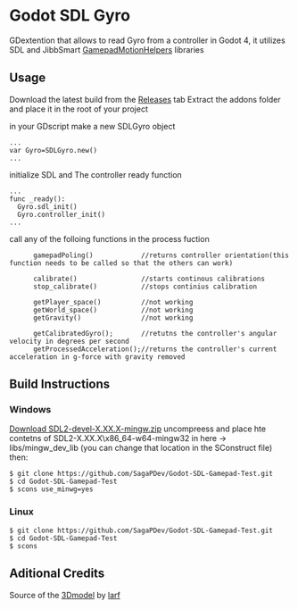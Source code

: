 # Godot SDL Gyro
GDextention that allows to read Gyro from a controller in Godot 4, it utilizes SDL and JibbSmart [GamepadMotionHelpers](https://github.com/JibbSmart/GamepadMotionHelpers) libraries
## Usage
Download the latest build from the [Releases](https://github.com/SagaPDev/Godot-SDL-Gyro/releases/latest) tab Extract the addons folder and place it in the root of your project

in your GDscript make a new SDLGyro object
~~~
...
var Gyro=SDLGyro.new()
...
~~~
initialize SDL and The controller ready function
~~~
...
func _ready():
  Gyro.sdl_init()
  Gyro.controller_init()
...
~~~
call  any of the folloing functions in the process fuction
~~~
      gamepadPoling()            //returns controller orientation(this function needs to be called so that the others can work)

      calibrate()                //starts continous calibrations
      stop_calibrate()           //stops continius calibration
     
      getPlayer_space()          //not working
      getWorld_space()           //not working
      getGravity()               //not working
  
      getCalibratedGyro();       //retutns the controller's angular velocity in degrees per second
      getProcessedAcceleration();//returns the controller's current acceleration in g-force with gravity removed
~~~
## Build Instructions
### Windows  
[Download SDL2-devel-X.XX.X-mingw.zip](https://github.com/libsdl-org/SDL/releases/latest)
uncompreess and place hte contetns of SDL2-X.XX.X\x86_64-w64-mingw32 in here -> libs/mingw_dev_lib (you can change that location in the SConstruct file)   
then:
~~~
$ git clone https://github.com/SagaPDev/Godot-SDL-Gamepad-Test.git
$ cd Godot-SDL-Gamepad-Test
$ scons use_minwg=yes
~~~
### Linux  
~~~
$ git clone https://github.com/SagaPDev/Godot-SDL-Gamepad-Test.git
$ cd Godot-SDL-Gamepad-Test
$ scons
~~~

## Aditional Credits
Source of the [3Dmodel](https://sketchfab.com/3d-models/ps4-controller-from-3d-controller-overlay-d8569dc4e3af46a4b137f2926423f195) by [larf](https://sketchfab.com/larf)
